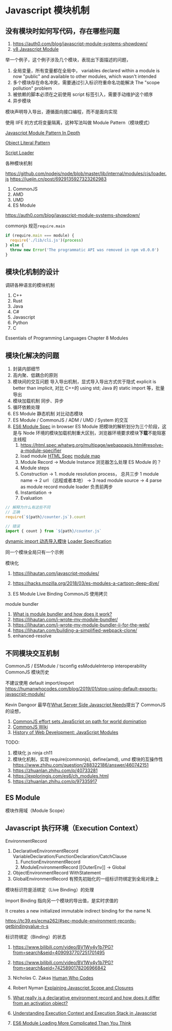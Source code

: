 # Javascript 模块机制

## 没有模块时如何写代码，存在哪些问题

1. https://auth0.com/blog/javascript-module-systems-showdown/
1. [v8 Javascript Module](https://v8.dev/features/modules)

举一个例子，这个例子涉及几个模块，表现出下面描述的问题，

1. 全局变量，所有变量都在全局中， variables declared within a module is now "public" and available to other modules, which wasn't intended
1. 多个模块存在命名冲突，需要通过引入标识符重命名功能解决 The "scope pollution" problem
1. 被依赖的脚本必须在之前使用 script 标签引入，需要手动维护这个顺序
1. 异步模块

模块声明导入导出，遵循面向接口编程，而不是面向实现

使用 IIFE 的方式将变量隔离，这种写法叫做 Module Pattern（模块模式）

[Javascript Module Pattern In Depth](http://www.adequatelygood.com/JavaScript-Module-Pattern-In-Depth.html)

[Object Literal Pattern](http://blog.rebeccamurphey.com/2009/10/15/using-objects-to-organize-your-code)

<a href="https://docs.microsoft.com/en-us/previous-versions/msdn10/hh227261(v=msdn.10)"> Script Loader </a>

各种模块机制

https://github.com/nodejs/node/blob/master/lib/internal/modules/cjs/loader.js
https://juejin.cn/post/6929135927323262983

1. CommonJS
1. AMD
1. UMD
1. ES Module

https://auth0.com/blog/javascript-module-systems-showdown/

commonjs 规范`require.main`

```js
if (require.main === module) {
  require('./lib/cli.js')(process)
} else {
  throw new Error('The programmatic API was removed in npm v8.0.0')
}
```

## 模块化机制的设计

调研各种语言的模块机制

1. C++
1. Rust
1. Java
1. C#
1. Javascript
1. Python
1. C

Essentials of Programming Languages Chapter 8 Modules

## 模块化解决的问题

1. 封装内部细节
1. 高内聚、低耦合的原则
1. 模块间的交互问题 导入导出机制，显式导入导出方式优于隐式 explicit is better than implicit, 对比 C++的 using std; Java 的 static import 等，批量导出
1. 模块加载机制 同步、异步
1. 循环依赖处理
1. ES Module 静态机制 对比动态模块
1. ES Module / CommonJS / ADM / UMD / System 的交互
1. [ES6 Module Spec](https://tc39.es/ecma262/#sec-modules) in browser ES Module 把模块的解析划分为三个阶段，这是与 Node 环境的模块加载机制重大区别，浏览器环境要求模块**下载**不能阻塞主线程
   1. https://html.spec.whatwg.org/multipage/webappapis.html#resolve-a-module-specifier
   1. load module [HTML Spec](https://html.spec.whatwg.org/#fetch-a-module-script-tree) [module map](https://html.spec.whatwg.org/multipage/webappapis.html#integration-with-the-javascript-module-system)
   1. Module Record -> Module Instance 浏览器怎么处理 ES Module 的？
   1. Module steps
   1. Construction -> 1. module resolution process， 总共三步 1 module name -> 2 url （远程或者本地） -> 3 read module source -> 4 parse as module record
      module loader 负责前两步
   1. Instantiation ->
   1. Evaluation

```js
// 解释为什么有这些不同
// 正确
require(`${path}/counter.js`).count

// 错误
import { count } from `${path}/counter.js`
```

[dynamic import 动态导入模块](https://github.com/tc39/proposal-dynamic-import)
[Loader Specification](https://whatwg.github.io/loader/)

同一个模块全局只有一个示例

模块化

1.  https://lihautan.com/javascript-modules/
1.  https://hacks.mozilla.org/2018/03/es-modules-a-cartoon-deep-dive/

1.  ES Module Live Binding CommonJS 使用拷贝

module bundler

1. [What is module bundler and how does it work?](https://lihautan.com/what-is-module-bundler-and-how-does-it-work/)
1. https://lihautan.com/i-wrote-my-module-bundler/
1. https://lihautan.com/i-wrote-my-module-bundler-ii-for-the-web/
1. https://lihautan.com/building-a-simplified-webpack-clone/
1. enhanced-resolve

## 不同模块交互机制

CommonJS / ESModule / tsconfig esModuleInterop interoperability
CommonJS 模块历史

不建议使用 default import/export https://humanwhocodes.com/blog/2019/01/stop-using-default-exports-javascript-module/

Kevin Dangoor 最早在[What Server Side Javascript Needs](https://www.blueskyonmars.com/2009/01/29/what-server-side-javascript-needs/)提出了 CommonJS 的设想，

1. [CommonJS effort sets JavaScript on path for world domination](https://arstechnica.com/information-technology/2009/12/commonjs-effort-sets-javascript-on-path-for-world-domination/)
1. [CommonJS Wiki](http://wiki.commonjs.org/wiki/Modules)
1. [History of Web Development: JavaScript Modules](https://lihautan.com/javascript-modules/)

TODO:

1. 模块化 js ninja ch11
1. 模块化机制，实现 require(commonjs), define(amd), umd 模块的互操作性 https://www.zhihu.com/question/288322186/answer/460742151
1. https://zhuanlan.zhihu.com/p/40733281
1. https://exploringjs.com/es6/ch_modules.html
1. https://zhuanlan.zhihu.com/p/97335917

## ES Module

模块作用域（Module Scope）

## Javascript 执行环境（Execution Context）

EnvironmentRecord

1. DeclarativeEnvironmentRecord VariableDeclaration/FunctionDeclaration/CatchClause
   1. FunctionEnvironmentRecord
   1. ModuleEnvironmentRecord [[OuterEnv]] -> Global
1. ObjectEnvironmentRecord WithStatement
1. GlobalEnvironmentRecord 有预先初始化的一组标识符绑定到全局对象上

模块标识符是活绑定（Live Binding）的处理

Import Binding 指向另一个模块的导出值，是实时求值的

It creates a new initialized immutable indirect binding for the name N.

https://tc39.es/ecma262/#sec-module-environment-records-getbindingvalue-n-s

标识符绑定（Binding）的状态

1. https://www.bilibili.com/video/BV1Wy4y1b7PG?from=search&seid=4090937707251701495
1. https://www.bilibili.com/video/BV1Wy4y1b7PG?from=search&seid=7425890178206966842
1. Nicholas C. Zakas [Human Who Codes](https://humanwhocodes.com/)
1. Robert Nyman [Explaining Javascript Scope and Closures](https://robertnyman.com/2008/10/09/explaining-javascript-scope-and-closures/)

1. [What really is a declarative environment record and how does it differ from an activation object?](https://stackoverflow.com/questions/20139050/what-really-is-a-declarative-environment-record-and-how-does-it-differ-from-an-a)
1. [Understanding Execution Context and Execution Stack in Javascript](https://blog.bitsrc.io/understanding-execution-context-and-execution-stack-in-javascript-1c9ea8642dd0)

1. [ES6 Module Loading More Complicated Than You Think](https://humanwhocodes.com/blog/2016/04/es6-module-loading-more-complicated-than-you-think/)
